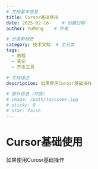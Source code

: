 ```yaml
---
# 文档基本信息
title: Cursor基础使用
date: 2025-02-16-    # 创建日期
author: YuMeng    # 作者

# 分类和标签
category: 技术文档  # 主分类
tags: 
  - 教程
  - 笔记
  - 开发工具

# 文档描述
description: 如果使用Curosr基础操作

# 额外信息（可选）
# image: /path/to/cover.jpg
# sticky: 0
# star: false
---
```


# Cursor基础使用

如果使用Curosr基础操作
